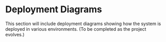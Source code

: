 # Deployment Diagrams

This section will include deployment diagrams showing how the system is deployed in various environments. (To be completed as the project evolves.)
